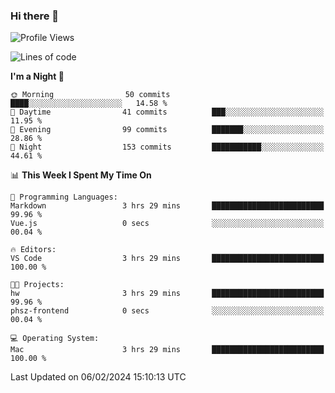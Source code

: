 ### Hi there 👋

<!--
**ALiersEL/ALiersEL** is a ✨ _special_ ✨ repository because its `README.md` (this file) appears on your GitHub profile.

Here are some ideas to get you started:

- 🔭 I’m currently working on ...
- 🌱 I’m currently learning ...
- 👯 I’m looking to collaborate on ...
- 🤔 I’m looking for help with ...
- 💬 Ask me about ...
- 📫 How to reach me: ...
- 😄 Pronouns: ...
- ⚡ Fun fact: ...
-->

<!--START_SECTION:waka-->
![Profile Views](http://img.shields.io/badge/Profile%20Views-1-blue)

![Lines of code](https://img.shields.io/badge/From%20Hello%20World%20I%27ve%20Written-7.6%20million%20lines%20of%20code-blue)

**I'm a Night 🦉** 

```text
🌞 Morning                50 commits          ████░░░░░░░░░░░░░░░░░░░░░   14.58 % 
🌆 Daytime                41 commits          ███░░░░░░░░░░░░░░░░░░░░░░   11.95 % 
🌃 Evening                99 commits          ███████░░░░░░░░░░░░░░░░░░   28.86 % 
🌙 Night                  153 commits         ███████████░░░░░░░░░░░░░░   44.61 % 
```


📊 **This Week I Spent My Time On** 

```text
💬 Programming Languages: 
Markdown                 3 hrs 29 mins       █████████████████████████   99.96 % 
Vue.js                   0 secs              ░░░░░░░░░░░░░░░░░░░░░░░░░   00.04 % 

🔥 Editors: 
VS Code                  3 hrs 29 mins       █████████████████████████   100.00 % 

🐱‍💻 Projects: 
hw                       3 hrs 29 mins       █████████████████████████   99.96 % 
phsz-frontend            0 secs              ░░░░░░░░░░░░░░░░░░░░░░░░░   00.04 % 

💻 Operating System: 
Mac                      3 hrs 29 mins       █████████████████████████   100.00 % 
```


 Last Updated on 06/02/2024 15:10:13 UTC
<!--END_SECTION:waka-->
